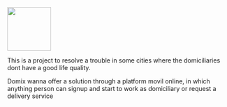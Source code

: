 <img src="https://scontent.fctg1-1.fna.fbcdn.net/v/t1.0-9/22228537_168017540445522_8426070402352886580_n.png?oh=f04b27e8656931a682c3b75445799cb3&oe=5B08C9FC" width="100px" height="100px">

This is a project to resolve a trouble in some cities where the domiciliaries dont have a good life quality.

Domix wanna offer a solution through a platform movil online, in which anything person can signup and start to work as domiciliary or request a delivery service